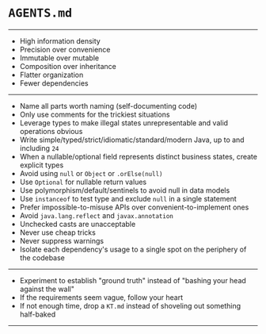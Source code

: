 # `AGENTS.md`

---

* High information density
* Precision over convenience
* Immutable over mutable
* Composition over inheritance
* Flatter organization
* Fewer dependencies

---

* Name all parts worth naming (self-documenting code)
* Only use comments for the trickiest situations
* Leverage types to make illegal states unrepresentable and valid operations obvious
* Write simple/typed/strict/idiomatic/standard/modern Java, up to and including `24`
* When a nullable/optional field represents distinct business states, create explicit types
* Avoid using `null` or `Object` or `.orElse(null)`
* Use `Optional` for nullable return values
* Use polymorphism/default/sentinels to avoid null in data models
* Use `instanceof` to test type and exclude `null` in a single statement
* Prefer impossible-to-misuse APIs over convenient-to-implement ones
* Avoid `java.lang.reflect` and `javax.annotation`
* Unchecked casts are unacceptable
* Never use cheap tricks
* Never suppress warnings
* Isolate each dependency's usage to a single spot on the periphery of the codebase

---

* Experiment to establish "ground truth" instead of "bashing your head against the wall"
* If the requirements seem vague, follow your heart
* If not enough time, drop a `KT.md` instead of shoveling out something half-baked

---